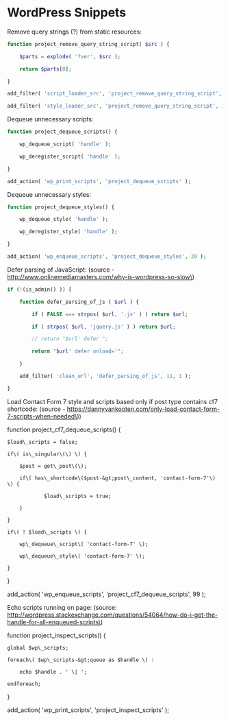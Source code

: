 # WordPress Snippets

Remove query strings \(?\) from static resources:

```php
function project_remove_query_string_script( $src ) {

    $parts = explode( '?ver', $src );

    return $parts[0];

}

add_filter( 'script_loader_src', 'project_remove_query_string_script', 15, 1 );

add_filter( 'style_loader_src', 'project_remove_query_string_script', 15, 1 );
```

Dequeue unnecessary scripts:

```php
function project_dequeue_scripts() {

    wp_dequeue_script( 'handle' );

    wp_deregister_script( 'handle' );

}

add_action( 'wp_print_scripts', 'project_dequeue_scripts' );
```

Dequeue unnecessary styles:

```php
function project_dequeue_styles() {

    wp_dequeue_style( 'handle' );

    wp_deregister_style( 'handle' );

}

add_action( 'wp_enqueue_scripts', 'project_dequeue_styles', 20 );
```

Defer parsing of JavaScript: \(source - http://www.onlinemediamasters.com/why-is-wordpress-so-slow\)

```php
if (!(is_admin() )) {

    function defer_parsing_of_js ( $url ) {

        if ( FALSE === strpos( $url, '.js' ) ) return $url;

        if ( strpos( $url, 'jquery.js' ) ) return $url;

        // return "$url' defer ";

        return "$url' defer onload='";

    }

    add_filter( 'clean_url', 'defer_parsing_of_js', 11, 1 );

}
```



Load Contact Form 7 style and scripts based only if post type contains cf7 shortcode: \(source - https://dannyvankooten.com/only-load-contact-form-7-scripts-when-needed\)\)



function project\_cf7\_dequeue\_scripts\(\) {

    $load\_scripts = false;

    if\( is\_singular\(\) \) {

        $post = get\_post\(\);

        if\( has\_shortcode\($post-&gt;post\_content, 'contact-form-7'\) \) {

                $load\_scripts = true;

        }

    }

    if\( ! $load\_scripts \) {

        wp\_dequeue\_script\( 'contact-form-7' \);

        wp\_dequeue\_style\( 'contact-form-7' \);

    }

}

add\_action\( 'wp\_enqueue\_scripts', 'project\_cf7\_dequeue\_scripts', 99 \);

Echo scripts running on page: \(source: http://wordpress.stackexchange.com/questions/54064/how-do-i-get-the-handle-for-all-enqueued-scripts\)



function project\_inspect\_scripts\(\) {

    global $wp\_scripts;

    foreach\( $wp\_scripts-&gt;queue as $handle \) :

        echo $handle . ' \| ';

    endforeach;

}

add\_action\( 'wp\_print\_scripts', 'project\_inspect\_scripts' \);

